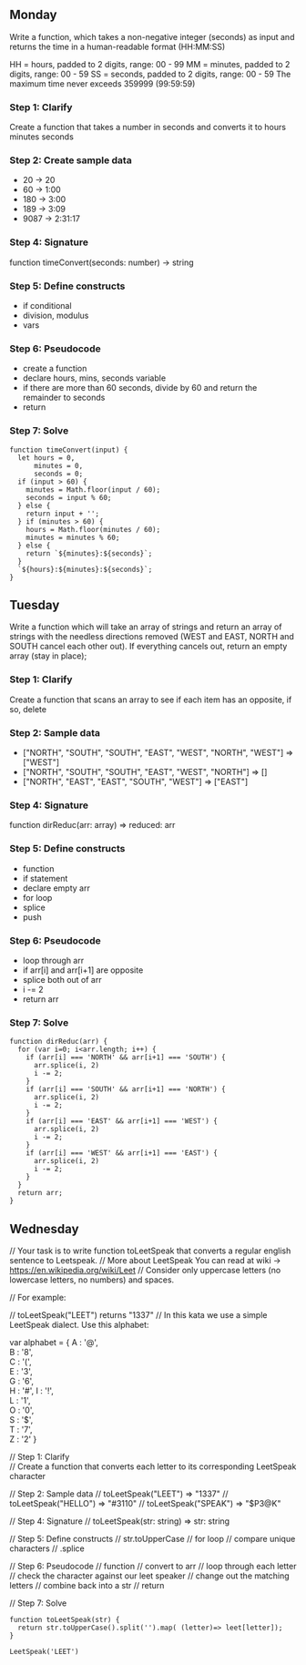 ## Monday

Write a function, which takes a non-negative integer (seconds) as input and returns the time in a human-readable format (HH:MM:SS)

HH = hours, padded to 2 digits, range: 00 - 99
MM = minutes, padded to 2 digits, range: 00 - 59
SS = seconds, padded to 2 digits, range: 00 - 59
The maximum time never exceeds 359999 (99:59:59)

### Step 1: Clarify  
Create a function that takes a number in seconds and converts it to hours minutes seconds

### Step 2: Create sample data
- 20 -> 20
- 60 -> 1:00
- 180 -> 3:00
- 189 -> 3:09
- 9087 -> 2:31:17

### Step 4: Signature
function timeConvert(seconds: number) -> string

### Step 5: Define constructs
- if conditional 
- division, modulus 
- vars

### Step 6: Pseudocode
- create a function
- declare hours, mins, seconds variable 
- if there are more than 60 seconds, divide by 60 and return the remainder to seconds
- return

### Step 7: Solve
```
function timeConvert(input) {
  let hours = 0,
      minutes = 0,
      seconds = 0;
  if (input > 60) {
    minutes = Math.floor(input / 60); 
    seconds = input % 60;
  } else {
    return input + '';
  } if (minutes > 60) {
    hours = Math.floor(minutes / 60);
    minutes = minutes % 60;
  } else {
    return `${minutes}:${seconds}`;
  }
  `${hours}:${minutes}:${seconds}`;
}
```

## Tuesday

Write a function which will take an array of strings and return an array of strings with the needless directions removed (WEST and EAST, NORTH and SOUTH cancel each other out). If everything cancels out, return an empty array (stay in place);

### Step 1: Clarify  
Create a function that scans an array to see if each item has an opposite, if so, delete

### Step 2: Sample data
- ["NORTH", "SOUTH", "SOUTH", "EAST", "WEST", "NORTH", "WEST"] => ["WEST"]
- ["NORTH", "SOUTH", "SOUTH", "EAST", "WEST", "NORTH"] => []
- ["NORTH", "EAST", "EAST", "SOUTH", "WEST"] => ["EAST"]

### Step 4: Signature
function dirReduc(arr: array) => reduced: arr

### Step 5: Define constructs
- function
- if statement
- declare empty arr 
- for loop
- splice
- push

### Step 6: Pseudocode
- loop through arr 
- if arr[i] and arr[i+1] are opposite
- splice both out of arr 
- i -= 2
- return arr 

### Step 7: Solve
```
function dirReduc(arr) {
  for (var i=0; i<arr.length; i++) {
    if (arr[i] === 'NORTH' && arr[i+1] === 'SOUTH') {
      arr.splice(i, 2)
      i -= 2;
    }
    if (arr[i] === 'SOUTH' && arr[i+1] === 'NORTH') {
      arr.splice(i, 2)
      i -= 2;
    }
    if (arr[i] === 'EAST' && arr[i+1] === 'WEST') {
      arr.splice(i, 2)
      i -= 2;
    }
    if (arr[i] === 'WEST' && arr[i+1] === 'EAST') {
      arr.splice(i, 2)
      i -= 2;
    }
  }
  return arr;
}
```

## Wednesday

// Your task is to write function toLeetSpeak that converts a regular english sentence to Leetspeak.
// More about LeetSpeak You can read at wiki -> https://en.wikipedia.org/wiki/Leet
// Consider only uppercase letters (no lowercase letters, no numbers) and spaces.

// For example:

// toLeetSpeak("LEET") returns "1337"
// In this kata we use a simple LeetSpeak dialect. Use this alphabet:

var alphabet = {
  A : '@',  
  B : '8',  
  C : '(',  
  E : '3',  
  G : '6',  
  H : '#',
  I : '!',  
  L : '1',  
  O : '0',  
  S : '$',  
  T : '7',  
  Z : '2'
}

// Step 1: Clarify  
// Create a function that converts each letter to its corresponding LeetSpeak character

// Step 2: Sample data
// toLeetSpeak("LEET") => "1337"
// toLeetSpeak("HELLO") => "#3110"
// toLeetSpeak("SPEAK") => "$P3@K"

// Step 4: Signature
// toLeetSpeak(str: string) => str: string

// Step 5: Define constructs
// str.toUpperCase
// for loop 
// compare unique characters
// .splice 

// Step 6: Pseudocode
// function
// convert to arr
// loop through each letter
// check the character against our leet speaker
// change out the matching letters
// combine back into a str 
// return

// Step 7: Solve
```
function toLeetSpeak(str) {
  return str.toUpperCase().split('').map( (letter)=> leet[letter]);
}

LeetSpeak('LEET')
```